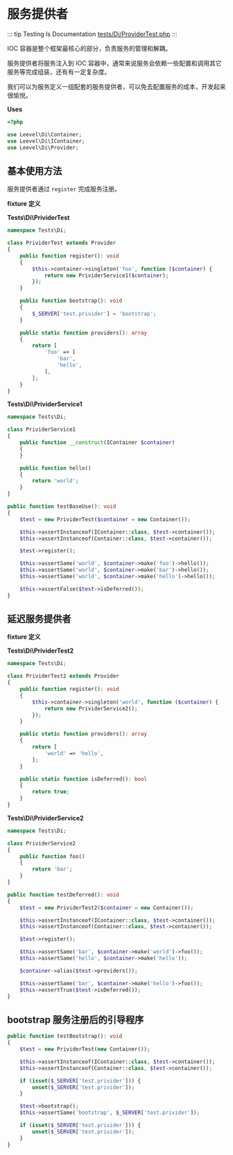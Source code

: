 # 服务提供者

::: tip Testing Is Documentation
[tests/Di/ProviderTest.php](https://github.com/hunzhiwange/framework/blob/master/tests/Di/ProviderTest.php)
:::
    
IOC 容器是整个框架最核心的部分，负责服务的管理和解耦。

服务提供者将服务注入到 IOC 容器中，通常来说服务会依赖一些配置和调用其它服务等完成组装，还有有一定复杂度。

我们可以为服务定义一组配套的服务提供者，可以免去配置服务的成本，开发起来很愉悦。


**Uses**

``` php
<?php

use Leevel\Di\Container;
use Leevel\Di\IContainer;
use Leevel\Di\Provider;
```

## 基本使用方法

服务提供者通过 `register` 完成服务注册。

**fixture 定义**

**Tests\Di\PrividerTest**

``` php
namespace Tests\Di;

class PrividerTest extends Provider
{
    public function register(): void
    {
        $this->container->singleton('foo', function ($container) {
            return new PrividerService1($container);
        });
    }

    public function bootstrap(): void
    {
        $_SERVER['test.privider'] = 'bootstrap';
    }

    public static function providers(): array
    {
        return [
            'foo' => [
                'bar',
                'hello',
            ],
        ];
    }
}
```

**Tests\Di\PrividerService1**

``` php
namespace Tests\Di;

class PrividerService1
{
    public function __construct(IContainer $container)
    {
    }

    public function hello()
    {
        return 'world';
    }
}
```


``` php
public function testBaseUse(): void
{
    $test = new PrividerTest($container = new Container());

    $this->assertInstanceof(IContainer::class, $test->container());
    $this->assertInstanceof(Container::class, $test->container());

    $test->register();

    $this->assertSame('world', $container->make('foo')->hello());
    $this->assertSame('world', $container->make('bar')->hello());
    $this->assertSame('world', $container->make('hello')->hello());

    $this->assertFalse($test->isDeferred());
}
```
    
## 延迟服务提供者

**fixture 定义**

**Tests\Di\PrividerTest2**

``` php
namespace Tests\Di;

class PrividerTest2 extends Provider
{
    public function register(): void
    {
        $this->container->singleton('world', function ($container) {
            return new PrividerService2();
        });
    }

    public static function providers(): array
    {
        return [
            'world' => 'hello',
        ];
    }

    public static function isDeferred(): bool
    {
        return true;
    }
}
```

**Tests\Di\PrividerService2**

``` php
namespace Tests\Di;

class PrividerService2
{
    public function foo()
    {
        return 'bar';
    }
}
```


``` php
public function testDeferred(): void
{
    $test = new PrividerTest2($container = new Container());

    $this->assertInstanceof(IContainer::class, $test->container());
    $this->assertInstanceof(Container::class, $test->container());

    $test->register();

    $this->assertSame('bar', $container->make('world')->foo());
    $this->assertSame('hello', $container->make('hello'));

    $container->alias($test->providers());

    $this->assertSame('bar', $container->make('hello')->foo());
    $this->assertTrue($test->isDeferred());
}
```
    
## bootstrap 服务注册后的引导程序

``` php
public function testBootstrap(): void
{
    $test = new PrividerTest(new Container());

    $this->assertInstanceof(IContainer::class, $test->container());
    $this->assertInstanceof(Container::class, $test->container());

    if (isset($_SERVER['test.privider'])) {
        unset($_SERVER['test.privider']);
    }

    $test->bootstrap();
    $this->assertSame('bootstrap', $_SERVER['test.privider']);

    if (isset($_SERVER['test.privider'])) {
        unset($_SERVER['test.privider']);
    }
}
```